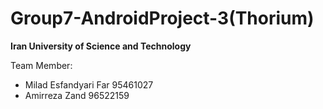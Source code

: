 # Group7-AndroidProject-3(Thorium)
**Iran University of Science and Technology**

Team Member:

 - Milad Esfandyari Far 95461027
 - Amirreza Zand 96522159

